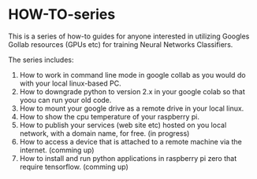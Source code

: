 # HOW-TO-series

This is a series of how-to guides for anyone interested in utilizing Googles Gollab resources (GPUs etc) for training
Neural Networks Classifiers.

The series includes:
1. How to work in command line mode in google collab as you would do with your local linux-based PC.
2. How to downgrade python to version 2.x in your google colab so that yoou can run your old code.
3. How to mount your google drive as a remote drive in your local linux.
4. How to show the cpu temperature of your raspberry pi.
5. How to publish your services (web site etc) hosted on you local network, with a domain name, for free. (in progress)
6. How to access a device that is attached to a remote machine via the internet. (comming up)
7. How to install and run python applications in raspberry pi zero that require tensorflow. (comming up)
